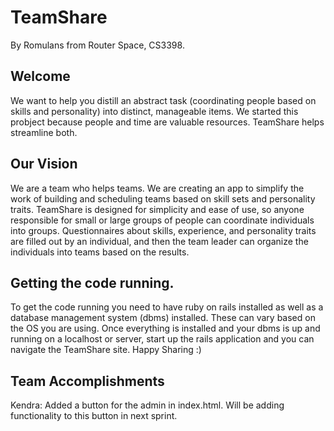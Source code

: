 # TeamShare
By Romulans from Router Space, CS3398.

## Welcome
We want to help you distill an abstract task (coordinating people based on skills and personality) into distinct, manageable items.  We started this probject because people and time are valuable resources.  TeamShare helps streamline both.

## Our Vision
We are a team who helps teams.  We are creating an app to simplify the work of building and scheduling teams based on skill sets and personality traits.  TeamShare is designed for simplicity and ease of use, so anyone responsible for small or large groups of people can coordinate individuals into groups.  Questionnaires about skills, experience, and personality traits are filled out by an individual, and then the team leader can organize the individuals into teams based on the results.

## Getting the code running.
To get the code running you need to have ruby on rails installed as well as a database management system (dbms) installed. These can vary based on the OS you
are using. Once everything is installed and your dbms is up and running on a localhost or server, start up the rails application and you can navigate the
TeamShare site. Happy Sharing :)

## Team Accomplishments

Kendra:
    Added a button for the admin in index.html. Will be adding functionality to this button in next sprint. 
